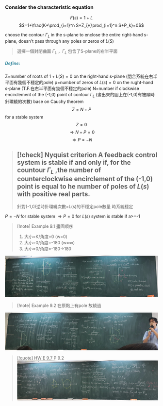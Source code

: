 

### Consider the characteristic equation

$$F(s)=1+L$$
$$=1+\frac{K*\prod_{i=1}^n S+Z_i}{\prod_{i=1}^n S+P_k}=0$$

choose the contour $\Gamma_L$ in the s-plane to enclose the entire right-hand s-plane, doesn't pass through any poles or zeros of $L(S)$ 

>選擇一個封閉曲面 $\Gamma_L$ ，$\Gamma_L$ 包含了S-plane的右半平面

##### <font color="#31859b">Define: </font>

Z=number of roots of $1+L(S)=0$ on the right-hand s-plane
	(閉合系統在右半平面有幾個不穩定的pole)
p=number of zeros of $L(s)=0$ on the rught-hand s-plane 
	(T.F.在右半平面有幾個不穩定的pole)
N=number if clockwise encirclement of the (-1,0) point of contour $\Gamma_L$ 
	(畫出來的圖上在(-1,0)有被順時針環繞的次數)
base on Cauchy theorem 
$$Z=N+P$$
for a stable system
$$Z=0$$
$$\Rightarrow N+P=0$$
$$\Rightarrow P=-N$$

>[!check] Nyquist criterion
>A feedback control system is stable if and only if, for the countour $\Gamma_L$ ,the number of counterclockwise encirclement of the (-1,0) point is equal to he number of poles of $L(s)$ with positive real parts.
>---
>針對(-1,0)逆時針環繞次數=L(s)的不穩定pole數量 時系統穩定
 

$P=-N$ for stable system 
$\Rightarrow P=0$ for $L(s)$ 
system is stable if a>=-1

>[!note] Example 9.1
>畫圖順序
>1. 大小=K/角度=0  (w=0)
>2. 大小=0/角度=-180 (w=$\infty$)
>3. 大小=0/角度=-180->180

![|700](https://raw.githubusercontent.com/Ash0645/image_remote/main/202305311010923.jpg)

>[!note] Example 9.2
>在原點上有pole 故繞過
> 

![](https://raw.githubusercontent.com/Ash0645/image_remote/main/202306102249011.jpg)





>[!quote] HW
>E 9.7
>P 9.2
![](https://raw.githubusercontent.com/Ash0645/image_remote/main/202306071030857.jpeg)
